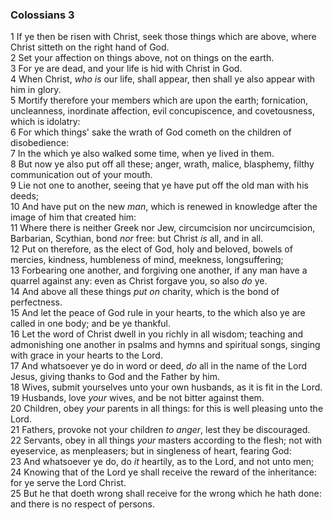 ### Colossians 3

1 If ye then be risen with Christ, seek those things which are above, where Christ sitteth on the right hand of God.  
2 Set your affection on things above, not on things on the earth.  
3 For ye are dead, and your life is hid with Christ in God.  
4 When Christ, *who is* our life, shall appear, then shall ye also appear with him in glory.  
5 Mortify therefore your members which are upon the earth; fornication, uncleanness, inordinate affection, evil concupiscence, and covetousness, which is idolatry:  
6 For which things' sake the wrath of God cometh on the children of disobedience:  
7 In the which ye also walked some time, when ye lived in them.  
8 But now ye also put off all these; anger, wrath, malice, blasphemy, filthy communication out of your mouth.  
9 Lie not one to another, seeing that ye have put off the old man with his deeds;  
10 And have put on the new *man*, which is renewed in knowledge after the image of him that created him:  
11 Where there is neither Greek nor Jew, circumcision nor uncircumcision, Barbarian, Scythian, bond *nor* free: but Christ *is* all, and in all.  
12 Put on therefore, as the elect of God, holy and beloved, bowels of mercies, kindness, humbleness of mind, meekness, longsuffering;  
13 Forbearing one another, and forgiving one another, if any man have a quarrel against any: even as Christ forgave you, so also *do* ye.  
14 And above all these things *put on* charity, which is the bond of perfectness.  
15 And let the peace of God rule in your hearts, to the which also ye are called in one body; and be ye thankful.  
16 Let the word of Christ dwell in you richly in all wisdom; teaching and admonishing one another in psalms and hymns and spiritual songs, singing with grace in your hearts to the Lord.  
17 And whatsoever ye do in word or deed, *do* all in the name of the Lord Jesus, giving thanks to God and the Father by him.  
18 Wives, submit yourselves unto your own husbands, as it is fit in the Lord.  
19 Husbands, love *your* wives, and be not bitter against them.  
20 Children, obey *your* parents in all things: for this is well pleasing unto the Lord.  
21 Fathers, provoke not your children *to anger*, lest they be discouraged.  
22 Servants, obey in all things *your* masters according to the flesh; not with eyeservice, as menpleasers; but in singleness of heart, fearing God:  
23 And whatsoever ye do, do *it* heartily, as to the Lord, and not unto men;  
24 Knowing that of the Lord ye shall receive the reward of the inheritance: for ye serve the Lord Christ.  
25 But he that doeth wrong shall receive for the wrong which he hath done: and there is no respect of persons.  
